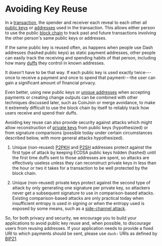# Avoiding Key Reuse

In a [transaction](../resources/glossary.md#transaction), the spender and receiver each reveal to each other all [public keys](../resources/glossary.md#public-key) or [addresses](../resources/glossary.md#address) used in the transaction. This allows either person to use the public [block chain](../resources/glossary.md#block-chain) to track past and future transactions involving the other person's same public keys or addresses.

If the same public key is reused often, as happens when people use Dash addresses (hashed public keys) as static payment addresses, other people can easily track the receiving and spending habits of that person, including how many [duffs](../resources/glossary.md#duffs) they control in known addresses.

It doesn't have to be that way. If each public key is used exactly twice---once to receive a payment and once to spend that payment---the user can gain a significant amount of financial privacy.

Even better, using new public keys or [unique addresses](../resources/glossary.md#unique-addresses) when accepting payments or creating change outputs can be combined with other techniques discussed later, such as CoinJoin or merge avoidance, to make it extremely difficult to use the block chain by itself to reliably track how users receive and spend their duffs.

Avoiding key reuse can also provide security against attacks which might allow reconstruction of [private keys](../resources/glossary.md#private-key) from public keys (hypothesized) or from signature comparisons (possible today under certain circumstances described below, with more general attacks hypothesized).

1. Unique (non-reused) [P2PKH](../resources/glossary.md#pay-to-pubkey-hash) and [P2SH](../resources/glossary.md#pay-to-script-hash) addresses protect against the first type of attack by keeping ECDSA public keys hidden (hashed) until the first time duffs sent to those addresses are spent, so attacks are effectively useless unless they can reconstruct private keys in less than the hour or two it takes for a transaction to be well protected by the block chain.

2. Unique (non-reused) private keys protect against the second type of attack by only generating one signature per private key, so attackers never get a subsequent signature to use in comparison-based attacks. Existing comparison-based attacks are only practical today when insufficient entropy is used in signing or when the entropy used is exposed by some means, such as a [side-channel attack](https://en.wikipedia.org/wiki/Side_channel_attack).

So, for both privacy and security, we encourage you to build your applications to avoid public key reuse and, when possible, to discourage users from reusing addresses. If your application needs to provide a fixed URI to which payments should be sent, please use `dash:` URIs as defined by [BIP21](https://github.com/dashevo/bips/blob/master/bip-0021.mediawiki#general-format).
